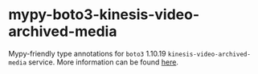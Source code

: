 # mypy-boto3-kinesis-video-archived-media

Mypy-friendly type annotations for `boto3` 1.10.19 `kinesis-video-archived-media` service.
More information can be found [here](https://github.com/vemel/mypy_boto3).